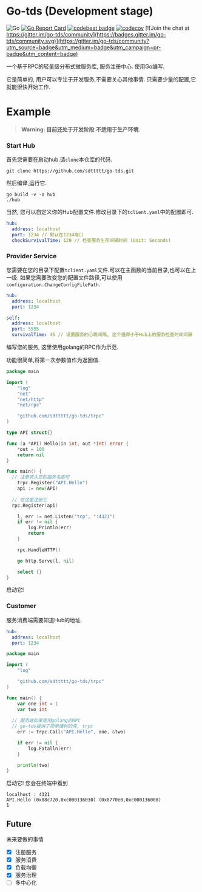 # Go-tds (Development stage)

![Go](https://github.com/sdttttt/go-tds/workflows/Go/badge.svg)
[![Go Report Card](https://goreportcard.com/badge/github.com/sdttttt/go-tds)](https://goreportcard.com/report/github.com/sdttttt/go-tds)
[![codebeat badge](https://codebeat.co/badges/9040bc68-655c-4d3e-be12-661554bacecf)](https://codebeat.co/projects/github-com-sdttttt-go-tds-master)
[![codecov](https://codecov.io/gh/sdttttt/go-tds/branch/master/graph/badge.svg)](https://codecov.io/gh/sdttttt/go-tds) [![Join the chat at https://gitter.im/go-tds/community](https://badges.gitter.im/go-tds/community.svg)](https://gitter.im/go-tds/community?utm_source=badge&utm_medium=badge&utm_campaign=pr-badge&utm_content=badge)

一个基于RPC的轻量级分布式微服务库, 服务注册中心.
使用Go编写.

它是简单的, 用户可以专注于开发服务,不需要关心其他事情.
只需要少量的配置,它就能很快开始工作.

# Example

> **Warning: 目前还处于开发阶段.不适用于生产环境.**

### Start Hub

首先您需要在启动hub.请`clone`本仓库的代码.

```shell
git clone https://github.com/sdttttt/go-tds.git
```

然后编译,运行它.

```
go build -v -o hub
./hub
```

当然, 您可以自定义你的Hub配置文件.修改目录下的`tclient.yaml`中的配置即可.

```yaml
hub:
  address: localhost
  port: 1234 // 默认在1234端口
  checkSurvivalTime: 120 // 检查服务生存间隔时间 (Unit: Seconds)
```

### Provider Service

您需要在您的目录下配置`tclient.yaml`文件.可以在主函数的当前目录,也可以在上一级.
如果您需要改变您的配置文件路径,可以使用`configuration.ChangeConfigFilePath`.

```yaml
hub:
  address: localhost
  port: 1234

self:
  address: localhost
  port: 5555
  survivalTime: 45 // 设置服务的心跳间隔, 这个值得小于Hub上的服务检查时间间隔
```

编写您的服务, 这里使用golang的RPC作为示范.

功能很简单,将第一次参数值作为返回值.

```go
package main

import (
	"log"
	"net"
	"net/http"
	"net/rpc"

	"github.com/sdttttt/go-tds/trpc"
)

type API struct{}

func (a *API) Hello(in int, out *int) error {
	*out = 100
	return nil
}

func main() {
  // 注册填入您的服务名即可
	trpc.Register("API.Hello")
	api := new(API)
  
  // 在这里注册它
  rpc.Register(api)

	l, err := net.Listen("tcp", ":4321")
	if err != nil {
		log.Println(err)
		return
	}

	rpc.HandleHTTP()

	go http.Serve(l, nil)

	select {}
}

```

启动它!

### Customer

服务消费端需要知道Hub的地址.

```yaml
hub:
  address: localhost
  port: 1234
```


```go
package main

import (
	"log"

	"github.com/sdttttt/go-tds/trpc"
)

func main() {
	var one int = 1
	var two int
  
  // 服务端如果使用golang的RPC
  // go-tds提供了简单便利的库, trpc
	err := trpc.Call("API.Hello", one, &two)

	if err != nil {
		log.Fatalln(err)
	}

	println(two)
}

```

启动它! 您会在终端中看到

```shell
localhost : 4321
API.Hello (0x88c720,0xc000136030) (0x8770e0,0xc000136008)
1
```

## Future

未来要做的事情

- [x] 注册服务
- [x] 服务消费
- [x] 负载均衡
- [x] 服务治理
- [ ] 多中心化
